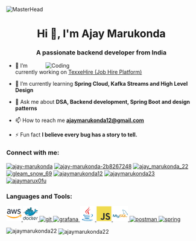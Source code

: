 ![MasterHead](https://user-images.githubusercontent.com/99876749/204871672-98eeac12-1d33-4f4a-9aa3-c0d820b6d942.gif)
<h1 align="center">Hi 👋, I'm Ajay Marukonda</h1>
<h3 align="center">A passionate backend developer from India</h3>
<img align="right" alt="Coding" width="400" src= "https://media.licdn.com/dms/image/D4D12AQEDqzq9LkGBBw/article-cover_image-shrink_600_2000/0/1663786260509?e=2147483647&v=beta&t=DYB6FnITNxuARcfpfcdvmdqdGx3nXJjBe7hEXOfLQXE"/>

- 🔭 I’m currently working on [TexxeHire (Job Hire Platform)](https://github.com/texxehire/main-app-service/tree/backend-core)

- 🌱 I’m currently learning **Spring Cloud, Kafka Streams and High Level Design**

- 💬 Ask me about **DSA, Backend development, Spring Boot and design patterns**

- 📫 How to reach me **ajaymarukonda12@gmail.com**

- ⚡ Fun fact **I believe every bug has a story to tell.**

<h3 align="left">Connect with me:</h3>
<p align="left">
<a href="https://codepen.io/ajay-marukonda" target="blank"><img align="center" src="https://raw.githubusercontent.com/rahuldkjain/github-profile-readme-generator/master/src/images/icons/Social/codepen.svg" alt="ajay-marukonda" height="30" width="40" /></a>
<a href="https://linkedin.com/in/ajay-marukonda-2b8267248" target="blank"><img align="center" src="https://raw.githubusercontent.com/rahuldkjain/github-profile-readme-generator/master/src/images/icons/Social/linked-in-alt.svg" alt="ajay-marukonda-2b8267248" height="30" width="40" /></a>
<a href="https://instagram.com/ajay_marukonda_22" target="blank"><img align="center" src="https://raw.githubusercontent.com/rahuldkjain/github-profile-readme-generator/master/src/images/icons/Social/instagram.svg" alt="ajay_marukonda_22" height="30" width="40" /></a>
<a href="https://www.codechef.com/users/gleam_snow_69" target="blank"><img align="center" src="https://cdn.jsdelivr.net/npm/simple-icons@3.1.0/icons/codechef.svg" alt="gleam_snow_69" height="30" width="40" /></a>
<a href="https://www.hackerrank.com/ajaymarukonda12" target="blank"><img align="center" src="https://raw.githubusercontent.com/rahuldkjain/github-profile-readme-generator/master/src/images/icons/Social/hackerrank.svg" alt="ajaymarukonda12" height="30" width="40" /></a>
<a href="https://www.leetcode.com/ajaymarukonda23" target="blank"><img align="center" src="https://raw.githubusercontent.com/rahuldkjain/github-profile-readme-generator/master/src/images/icons/Social/leet-code.svg" alt="ajaymarukonda23" height="30" width="40" /></a>
<a href="https://auth.geeksforgeeks.org/user/ajaymarux0fu" target="blank"><img align="center" src="https://raw.githubusercontent.com/rahuldkjain/github-profile-readme-generator/master/src/images/icons/Social/geeks-for-geeks.svg" alt="ajaymarux0fu" height="30" width="40" /></a>
</p>

<h3 align="left">Languages and Tools:</h3>
<p align="left"> <a href="https://aws.amazon.com" target="_blank" rel="noreferrer"> <img src="https://raw.githubusercontent.com/devicons/devicon/master/icons/amazonwebservices/amazonwebservices-original-wordmark.svg" alt="aws" width="40" height="40"/> </a> <a href="https://www.docker.com/" target="_blank" rel="noreferrer"> <img src="https://raw.githubusercontent.com/devicons/devicon/master/icons/docker/docker-original-wordmark.svg" alt="docker" width="40" height="40"/> </a> <a href="https://git-scm.com/" target="_blank" rel="noreferrer"> <img src="https://www.vectorlogo.zone/logos/git-scm/git-scm-icon.svg" alt="git" width="40" height="40"/> </a> <a href="https://grafana.com" target="_blank" rel="noreferrer"> <img src="https://www.vectorlogo.zone/logos/grafana/grafana-icon.svg" alt="grafana" width="40" height="40"/> </a> <a href="https://www.java.com" target="_blank" rel="noreferrer"> <img src="https://raw.githubusercontent.com/devicons/devicon/master/icons/java/java-original.svg" alt="java" width="40" height="40"/> </a> <a href="https://developer.mozilla.org/en-US/docs/Web/JavaScript" target="_blank" rel="noreferrer"> <img src="https://raw.githubusercontent.com/devicons/devicon/master/icons/javascript/javascript-original.svg" alt="javascript" width="40" height="40"/> </a> <a href="https://www.mysql.com/" target="_blank" rel="noreferrer"> <img src="https://raw.githubusercontent.com/devicons/devicon/master/icons/mysql/mysql-original-wordmark.svg" alt="mysql" width="40" height="40"/> </a> <a href="https://postman.com" target="_blank" rel="noreferrer"> <img src="https://www.vectorlogo.zone/logos/getpostman/getpostman-icon.svg" alt="postman" width="40" height="40"/> </a> <a href="https://spring.io/" target="_blank" rel="noreferrer"> <img src="https://www.vectorlogo.zone/logos/springio/springio-icon.svg" alt="spring" width="40" height="40"/> </a> </p>

<p><img align="left" src="https://github-readme-stats.vercel.app/api/top-langs?username=ajaymarukonda22&show_icons=true&locale=en&layout=compact" alt="ajaymarukonda22" /></p>

<p>&nbsp;<img align="center" src="https://github-readme-stats.vercel.app/api?username=ajaymarukonda22&show_icons=true&locale=en" alt="ajaymarukonda22" /></p>

